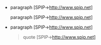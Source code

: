 - paragraph [SPIP->http://www.spip.net]

  paragraph [SPIP->http://www.spip.net]

- paragraph [SPIP->http://www.spip.net]

  > quote [SPIP->http://www.spip.net]